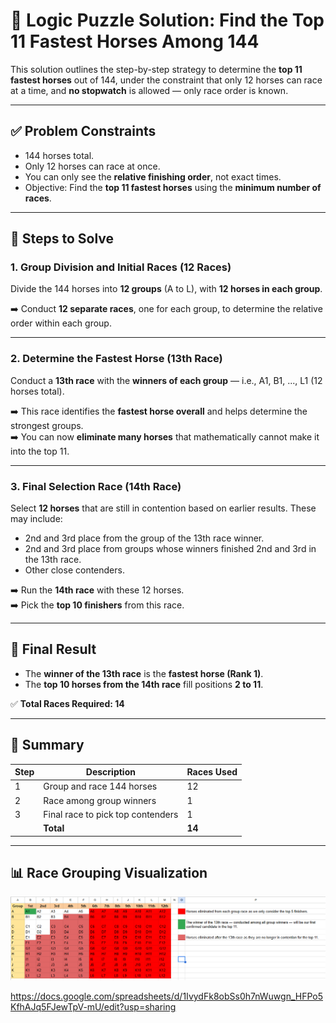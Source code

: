# 🐎 Logic Puzzle Solution: Find the Top 11 Fastest Horses Among 144

This solution outlines the step-by-step strategy to determine the **top 11 fastest horses** out of 144, under the constraint that only 12 horses can race at a time, and **no stopwatch** is allowed — only race order is known.

---

## ✅ Problem Constraints

- 144 horses total.
- Only 12 horses can race at once.
- You can only see the **relative finishing order**, not exact times.
- Objective: Find the **top 11 fastest horses** using the **minimum number of races**.

---

## 🧠 Steps to Solve

### 1. Group Division and Initial Races (12 Races)

Divide the 144 horses into **12 groups** (A to L), with **12 horses in each group**.

➡️ Conduct **12 separate races**, one for each group, to determine the relative order within each group.

---

### 2. Determine the Fastest Horse (13th Race)

Conduct a **13th race** with the **winners of each group** — i.e., A1, B1, ..., L1 (12 horses total).

➡️ This race identifies the **fastest horse overall** and helps determine the strongest groups.  
➡️ You can now **eliminate many horses** that mathematically cannot make it into the top 11.

---

### 3. Final Selection Race (14th Race)

Select **12 horses** that are still in contention based on earlier results. These may include:

- 2nd and 3rd place from the group of the 13th race winner.
- 2nd and 3rd place from groups whose winners finished 2nd and 3rd in the 13th race.
- Other close contenders.

➡️ Run the **14th race** with these 12 horses.  
➡️ Pick the **top 10 finishers** from this race.

---

## 🏁 Final Result

- The **winner of the 13th race** is the **fastest horse (Rank 1)**.
- The **top 10 horses from the 14th race** fill positions **2 to 11**.

✅ **Total Races Required: 14**

---

## 📌 Summary

| Step | Description                      | Races Used |
|------|----------------------------------|------------|
| 1    | Group and race 144 horses        | 12         |
| 2    | Race among group winners         | 1          |
| 3    | Final race to pick top contenders| 1          |
|      | **Total**                        | **14**     |

---

## 📊 Race Grouping Visualization

![Race Grouping Table](image.png)

https://docs.google.com/spreadsheets/d/1IvydFk8obSs0h7nWuwgn_HFPo5KfhAJq5FJewTpV-mU/edit?usp=sharing
